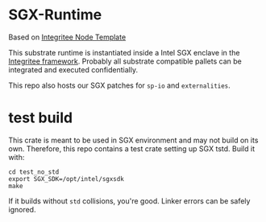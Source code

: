 # SGX-Runtime

Based on [Integritee Node Template](https://github.com/integritee-network/integritee-node)

This substrate runtime is instantiated inside a Intel SGX enclave in the [Integritee framework](https://book.integritee.network/). Probably all substrate compatible pallets can be integrated and executed confidentially.

This repo also hosts our SGX patches for `sp-io` and `externalities`.

# test build

This crate is meant to be used in SGX environment and may not build on its own.
Therefore, this repo contains a test crate setting up SGX tstd. Build it with:

``` 
cd test_no_std
export SGX_SDK=/opt/intel/sgxsdk
make
```
If it builds without `std` collisions, you're good. Linker errors can be safely ignored.




